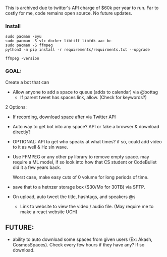 This is archived due to twitter's API charge of $60k per year to run. Far to costly for me, code remains open source. No future updates.

### Install
```
sudo pacman -Syu
sudo pacman -S vlc docker libtiff libfdk-aac bc
sudo pacman -S ffmpeg
python3 -m pip install -r requirements/requirments.txt --upgrade

ffmpeg -version
```


### GOAL:
Create a bot that can
- Allow anyone to add a space to queue (adds to calendar) via @bottag
  - If parent tweet has spaces link, allow. (Check for keywords?)

2 Options:
- If recording, download space after via Twitter API
- Auto way to get bot into any space? API or fake a browser & download directly?

- OPTIONAL: API to get who speaks at what times?
  if so, could add video to it as well & Hz sin wave.

- Use FFMPEG or any other py library to remove empty space.
  may require a ML model, if so look into how that CS student or CodeBullet did it a few years back. 

  Worst case, make easy cuts of 0 volume for long periods of time.


- save that to a hetnzer storage box ($30/Mo for 30TB) via SFTP.

- On upload, auto tweet the title, hashtags, and speakers @s
  + Link to website to view the video / audio file.
  (May require me to make a react website UGH)


## FUTURE:
- ability to auto download some spaces from given users
  (Ex: Akash, CosmosSpaces). Check every few hours if they have any? If so download.
